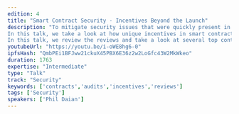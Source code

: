 ```yaml
---
edition: 4
title: "Smart Contract Security - Incentives Beyond the Launch"
description: "To mitigate security issues that were quickly present in the deployment of smart contracts, the community has turned to a wide variety of security techniques.  Standard when deploying new contracts is manual review by an externally contracted company/individual.  In many ways this has been a success, reducing the number of observed security incidents.
In this talk, we take a look at how unique incentives in smart contracts affect the process of securing them. For example, smart contracts are often non-upgradeable: enshrinement at release time encourages security processes that end after the deployment of the contract, leaving blind spots in long-term  security guarantees against evolving threats.  Pressure to ship often leaves critical security guarantees out-of-scope of external reviews, and auditor incentives tend away from detailed or fundamental criticisms of contracts' protocols.
In this talk, we review the reviews and take a look at several top contracts in the ecosystem: what are the provided guarantees, who were they reviewed by, and what is missing?  How do these guarantees compare to guarantees provided users in systems outside the smart contract ecosystem?  And how can we most effectively deploy the immense talent coming into the community towards more secure, more usable systems for end-users?"
youtubeUrl: "https://youtu.be/i-oWE8hg6-0"
ipfsHash: "QmbPEi1BFJww21ckuX45PBX6E36z2w2LoGfc43W2MkWkeo"
duration: 1763
expertise: "Intermediate"
type: "Talk"
track: "Security"
keywords: ['contracts','audits','incentives','reviews']
tags: ['Security']
speakers: ['Phil Daian']
---
```


